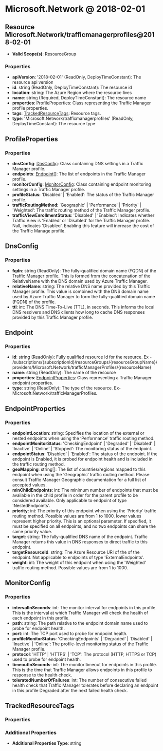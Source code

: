 # Microsoft.Network @ 2018-02-01

## Resource Microsoft.Network/trafficmanagerprofiles@2018-02-01
* **Valid Scope(s)**: ResourceGroup
### Properties
* **apiVersion**: '2018-02-01' (ReadOnly, DeployTimeConstant): The resource api version
* **id**: string (ReadOnly, DeployTimeConstant): The resource id
* **location**: string: The Azure Region where the resource lives
* **name**: string (Required, DeployTimeConstant): The resource name
* **properties**: [ProfileProperties](#profileproperties): Class representing the Traffic Manager profile properties.
* **tags**: [TrackedResourceTags](#trackedresourcetags): Resource tags.
* **type**: 'Microsoft.Network/trafficmanagerprofiles' (ReadOnly, DeployTimeConstant): The resource type

## ProfileProperties
### Properties
* **dnsConfig**: [DnsConfig](#dnsconfig): Class containing DNS settings in a Traffic Manager profile.
* **endpoints**: [Endpoint](#endpoint)[]: The list of endpoints in the Traffic Manager profile.
* **monitorConfig**: [MonitorConfig](#monitorconfig): Class containing endpoint monitoring settings in a Traffic Manager profile.
* **profileStatus**: 'Disabled' | 'Enabled': The status of the Traffic Manager profile.
* **trafficRoutingMethod**: 'Geographic' | 'Performance' | 'Priority' | 'Weighted': The traffic routing method of the Traffic Manager profile.
* **trafficViewEnrollmentStatus**: 'Disabled' | 'Enabled': Indicates whether Traffic View is 'Enabled' or 'Disabled' for the Traffic Manager profile. Null, indicates 'Disabled'. Enabling this feature will increase the cost of the Traffic Manage profile.

## DnsConfig
### Properties
* **fqdn**: string (ReadOnly): The fully-qualified domain name (FQDN) of the Traffic Manager profile. This is formed from the concatenation of the RelativeName with the DNS domain used by Azure Traffic Manager.
* **relativeName**: string: The relative DNS name provided by this Traffic Manager profile. This value is combined with the DNS domain name used by Azure Traffic Manager to form the fully-qualified domain name (FQDN) of the profile.
* **ttl**: int: The DNS Time-To-Live (TTL), in seconds. This informs the local DNS resolvers and DNS clients how long to cache DNS responses provided by this Traffic Manager profile.

## Endpoint
### Properties
* **id**: string (ReadOnly): Fully qualified resource Id for the resource. Ex - /subscriptions/{subscriptionId}/resourceGroups/{resourceGroupName}/providers/Microsoft.Network/trafficManagerProfiles/{resourceName}
* **name**: string (ReadOnly): The name of the resource
* **properties**: [EndpointProperties](#endpointproperties): Class representing a Traffic Manager endpoint properties.
* **type**: string (ReadOnly): The type of the resource. Ex- Microsoft.Network/trafficManagerProfiles.

## EndpointProperties
### Properties
* **endpointLocation**: string: Specifies the location of the external or nested endpoints when using the ‘Performance’ traffic routing method.
* **endpointMonitorStatus**: 'CheckingEndpoint' | 'Degraded' | 'Disabled' | 'Inactive' | 'Online' | 'Stopped': The monitoring status of the endpoint.
* **endpointStatus**: 'Disabled' | 'Enabled': The status of the endpoint. If the endpoint is Enabled, it is probed for endpoint health and is included in the traffic routing method.
* **geoMapping**: string[]: The list of countries/regions mapped to this endpoint when using the ‘Geographic’ traffic routing method. Please consult Traffic Manager Geographic documentation for a full list of accepted values.
* **minChildEndpoints**: int: The minimum number of endpoints that must be available in the child profile in order for the parent profile to be considered available. Only applicable to endpoint of type 'NestedEndpoints'.
* **priority**: int: The priority of this endpoint when using the ‘Priority’ traffic routing method. Possible values are from 1 to 1000, lower values represent higher priority. This is an optional parameter.  If specified, it must be specified on all endpoints, and no two endpoints can share the same priority value.
* **target**: string: The fully-qualified DNS name of the endpoint. Traffic Manager returns this value in DNS responses to direct traffic to this endpoint.
* **targetResourceId**: string: The Azure Resource URI of the of the endpoint. Not applicable to endpoints of type 'ExternalEndpoints'.
* **weight**: int: The weight of this endpoint when using the 'Weighted' traffic routing method. Possible values are from 1 to 1000.

## MonitorConfig
### Properties
* **intervalInSeconds**: int: The monitor interval for endpoints in this profile. This is the interval at which Traffic Manager will check the health of each endpoint in this profile.
* **path**: string: The path relative to the endpoint domain name used to probe for endpoint health.
* **port**: int: The TCP port used to probe for endpoint health.
* **profileMonitorStatus**: 'CheckingEndpoints' | 'Degraded' | 'Disabled' | 'Inactive' | 'Online': The profile-level monitoring status of the Traffic Manager profile.
* **protocol**: 'HTTP' | 'HTTPS' | 'TCP': The protocol (HTTP, HTTPS or TCP) used to probe for endpoint health.
* **timeoutInSeconds**: int: The monitor timeout for endpoints in this profile. This is the time that Traffic Manager allows endpoints in this profile to response to the health check.
* **toleratedNumberOfFailures**: int: The number of consecutive failed health check that Traffic Manager tolerates before declaring an endpoint in this profile Degraded after the next failed health check.

## TrackedResourceTags
### Properties
### Additional Properties
* **Additional Properties Type**: string

